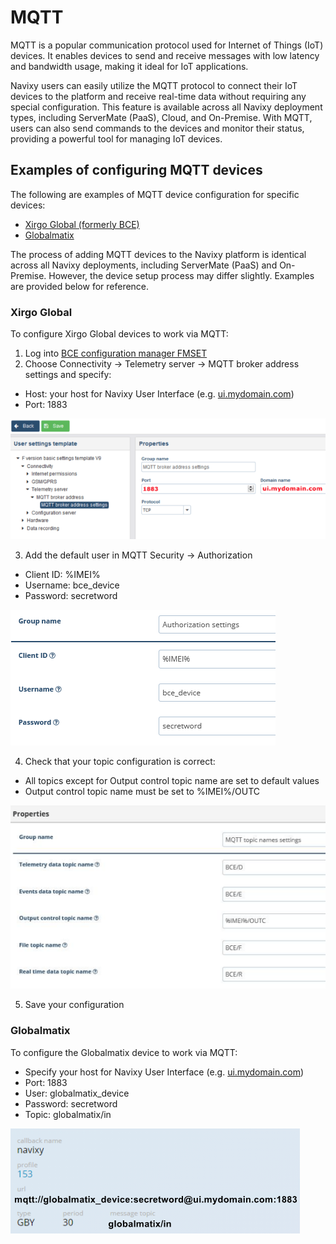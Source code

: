 # MQTT

MQTT is a popular communication protocol used for Internet of Things (IoT) devices. It enables devices to send and receive messages with low latency and bandwidth usage, making it ideal for IoT applications.

Navixy users can easily utilize the MQTT protocol to connect their IoT devices to the platform and receive real-time data without requiring any special configuration. This feature is available across all Navixy deployment types, including ServerMate (PaaS), Cloud, and On-Premise. With MQTT, users can also send commands to the devices and monitor their status, providing a powerful tool for managing IoT devices.

## Examples of configuring MQTT devices

The following are examples of MQTT device configuration for specific devices:

* [Xirgo Global (formerly BCE)](mqtt.md#xirgo-global)
* [Globalmatix](mqtt.md#globalmatix)

The process of adding MQTT devices to the Navixy platform is identical across all Navixy deployments, including ServerMate (PaaS) and On-Premise. However, the device setup process may differ slightly. Examples are provided below for reference.

### Xirgo Global

To configure Xirgo Global devices to work via MQTT:

1. Log into [BCE configuration manager FMSET](https://xdm.xgfleet.eu/login)
2. Choose Connectivity → Telemetry server → MQTT broker address settings and specify:

* Host: your host for Navixy User Interface (e.g. [ui.mydomain.com](http://ui.mydomain.com))
* Port: 1883

![](../../../on-premise/on-premise/configuration/attachments/image-20230810-133722.png)

3. Add the default user in MQTT Security -> Authorization

* Client ID: %IMEI%
* Username: bce\_device
* Password: secretword

![](../../../on-premise/on-premise/configuration/attachments/image-20230810-133739.png)

4. Check that your topic configuration is correct:

* All topics except for Output control topic name are set to default values
* Output control topic name must be set to %IMEI%/OUTC

![](../../../on-premise/on-premise/configuration/attachments/image-20230810-133800.png)

5. Save your configuration

### Globalmatix

To configure the Globalmatix device to work via MQTT:

* Specify your host for Navixy User Interface (e.g. [ui.mydomain.com](http://ui.mydomain.com))
* Port: 1883
* User: globalmatix\_device
* Password: secretword
* Topic: globalmatix/in

![](../../../on-premise/on-premise/configuration/attachments/image-20230810-133819.png)
